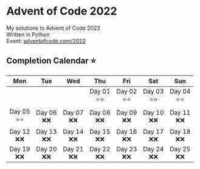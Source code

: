 # Advent of Code 2022
My solutions to Advent of Code 2022 <br>
Written in Python <br>
Event: [adventofcode.com/2022](https://adventofcode.com/2022)

## Completion Calendar :star:
|           Mon            |        Tue         |        Wed         |           Thu            |           Fri            |           Sat            |           Sun            |
|:------------------------:|:------------------:|:------------------:|:------------------------:|:------------------------:|:------------------------:|:------------------------:|
|                          |                    |                    | Day 01 <br> :star::star: | Day 02 <br> :star::star: | Day 03 <br> :star::star: | Day 04 <br> :star::star: |
| Day 05 <br> :star::star: | Day 06 <br> :x::x: | Day 07 <br> :x::x: |    Day 08 <br> :x::x:    |    Day 09 <br> :x::x:    |    Day 10 <br> :x::x:    |    Day 11 <br> :x::x:    |
|    Day 12 <br> :x::x:    | Day 13 <br> :x::x: | Day 14 <br> :x::x: |    Day 15 <br> :x::x:    |    Day 16 <br> :x::x:    |    Day 17 <br> :x::x:    |    Day 18 <br> :x::x:    |
|    Day 19 <br> :x::x:    | Day 20 <br> :x::x: | Day 21 <br> :x::x: |    Day 22 <br> :x::x:    |    Day 23 <br> :x::x:    |    Day 24 <br> :x::x:    |    Day 25 <br> :x::x:    |
